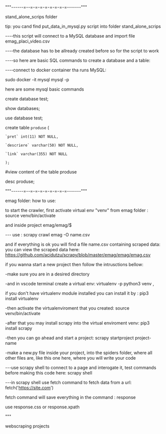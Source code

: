 """------=--=-=-=-=-=-=-=-=-------"""

stand_alone_scrips folder

tip: you cand find put_data_in_mysql.py script into folder stand_alone_scrips

----this script will connect to a MySQL database and import file emag_placi_video.csv

----the database has to be allready created before so for the script to work

----so here are basic SQL commands to create a database and a table:

----connect to docker container tha runs MySQL:

sudo docker -it mysql mysql -p

here are some mysql basic commands
 
 create database test;

 show databases;

 use database test;

  create table `produse` (

    `pret` int(11) NOT NULL,

    `descriere` varchar(50) NOT NULL,

    `link` varchar(355) NOT NULL

    );

 #view content of the table produse
   
 desc produse;

  
"""------=--=-=-=-=-=-=-=-=-------"""

emag folder:
how to use:

to start the crawler, first activate virtual env "venv" from emag folder : source venv/bin/activate

and inside project emag/emag/$

--- use : scrapy crawl emag -O name.csv

and if everything is ok you will find a file name.csv containing scraped data:
you can view the scraped data here: https://github.com/acidutzu/scrapy/blob/master/emag/emag/emag.csv

if you wanna start a new project then follow the intrusctions bellow:

-make sure you are in a desired directory

-and in vscode terminal create a virtual env: virtualenv -p python3 venv ,

if you don't have virtualenv module installed you can install it by : pip3 install virtualenv

-then activate the virtualenviroment that you created: source venv/bin/activate

-after that you may install scrapy into the virtual enviroment venv: pip3 install scrapy

-then you can go ahead and start a project: scrapy startproject project-name

-make a new.py file inside your project, into the spiders folder, where all other files are, like this one here, where you will write your code

---use scrapy shell to connect to a page and interogate it, test commands before making this code here: scrapy shell

---in scrapy shell use fetch command to fetch data from a url: fetch('https://site.com')

fetch command will save everything in the command : response

use response.css or response.xpath

"""

webscraping projects

